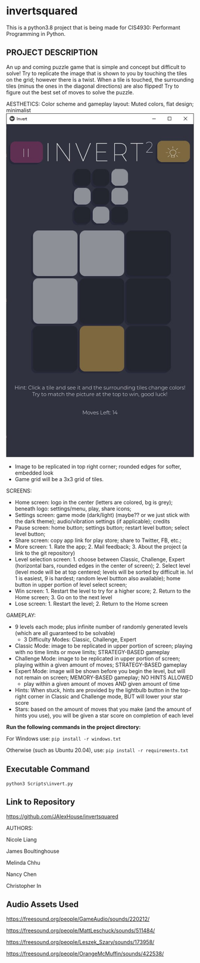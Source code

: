 # invertsquared

This is a python3.8 project that is being made for CIS4930: Performant Programming in Python.

PROJECT DESCRIPTION
-    
An up and coming puzzle game that is simple and concept but difficult to solve! Try to replicate the image that is shown to you by touching the tiles on the grid; however there is a twist. When a tile is touched, the surrounding tiles (minus the ones in the diagonal directions) are also flipped! Try to figure out the best set of moves to solve the puzzle.

AESTHETICS:
Color scheme and gameplay layout:
Muted colors, flat design; minimalist
![Game Screen Example](./Art/GameScreenExample.jpg)

- Image to be replicated in top right corner; rounded edges for softer, embedded look
- Game grid will be a 3x3 grid of tiles.

SCREENS:
- Home screen: logo in the center (letters are colored, bg is grey); beneath logo: settings/menu, play, share icons;
- Settings screen: game mode (dark/light) (maybe?? or we just stick with the dark theme); audio/vibration settings (if applicable); credits
- Pause screen: home button; settings button; restart level button; select level button;
- Share screen: copy app link for play store; share to Twitter, FB, etc.;
- More screen: 1. Rate the app; 2. Mail feedback; 3. About the project (a link to the git repository)
- Level selection screen: 1. choose between Classic, Challenge, Expert (horizontal bars, rounded edges in the center of screen); 2. Select level (level mode will be at top centered; levels will be sorted by difficult ie. lvl 1 is easiest, 9 is hardest; random level buttton also available); home button in upper portion of level select screen;
- Win screen: 1. Restart the level to try for a higher score; 2. Return to the Home screen; 3. Go on to the next level
- Lose screen: 1. Restart the level; 2. Return to the Home screen

GAMEPLAY:
- 9 levels each mode; plus infinite number of randomly generated levels (which are all guaranteed to be solvable) 
  - 3 Difficulty Modes: Classic, Challenge, Expert
- Classic Mode: image to be replicated in upper portion of screen; playing with no time limits or move limits; STRATEGY-BASED gameplay
- Challenge Mode: image to be replicated in upper portion of screen; playing within a given amount of moves; STRATEGY-BASED gameplay
- Expert Mode: image will be shown before you begin the level, but will not remain on screen; MEMORY-BASED gameplay; NO HINTS ALLOWED
  - play within a given amount of moves AND given amount of time
- Hints: When stuck, hints are provided by the lightbulb button in the top-right corner in Classic and Challenge mode, BUT will lower your star score
- Stars: based on the amount of moves that you make (and the amount of hints you use), you will be given a star score on completion of each level


**Run the following commands in the project directory:**

For Windows use:
`pip install -r windows.txt`

Otherwise (such as Ubuntu 20.04), use:
`pip install -r requirements.txt`

Executable Command
-

`python3 Scripts\invert.py`

Link to Repository
-

https://github.com/JAlexHouse/invertsquared

AUTHORS:

Nicole Liang

James Boultinghouse

Melinda Chhu

Nancy Chen

Christopher In

## Audio Assets Used

https://freesound.org/people/GameAudio/sounds/220212/ 

https://freesound.org/people/MattLeschuck/sounds/511484/

https://freesound.org/people/Leszek_Szary/sounds/173958/ 

https://freesound.org/people/OrangeMcMuffin/sounds/422538/  
